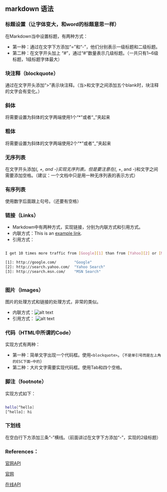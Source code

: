 ## markdown 语法

### 标题设置（让字体变大，和word的标题意思一样）
在Markdown当中设置标题，有两种方式：
* 第一种：通过在文字下方添加“=”和“-”，他们分别表示一级标题和二级标题。
* 第二种：在文字开头加上 “#”，通过“#”数量表示几级标题。（一共只有1~6级标题，1级标题字体最大）

### 块注释（blockquote）
通过在文字开头添加“>”表示块注释。（当>和文字之间添加五个blank时，块注释的文字会有变化。）

### 斜体
将需要设置为斜体的文字两端使用1个“*”或者“_”夹起来

### 粗体
将需要设置为斜体的文字两端使用2个“*”或者“_”夹起来

### 无序列表
在文字开头添加(*, +, and -)实现无序列表。但是要注意在(*, +, and -)和文字之间需要添加空格。（建议：一个文档中只是用一种无序列表的表示方式）

### 有序列表
使用数字后面跟上句号。（还要有空格）

### 链接（Links）
* Markdown中有两种方式，实现链接，分别为内联方式和引用方式。
* 内联方式：This is an [example link](http://example.com/).
* 引用方式：

``` bash

I get 10 times more traffic from [Google][1] than from [Yahoo][2] or [MSN][3###  

[1]: http://google.com/        "Google" 
[2]: http://search.yahoo.com/  "Yahoo Search" 
[3]: http://search.msn.com/    "MSN Search"
 
```

### 图片（Images）
图片的处理方式和链接的处理方式，非常的类似。
* 内联方式：![alt text](/path/to/img.jpg "Title")
* 引用方式：
![alt text][id] 

[id]: /path/to/img.jpg "Title"

### 代码（HTML中所谓的Code）
实现方式有两种：
* 第一种：简单文字出现一个代码框。使用`<blockquote>`。（`不是单引号而是左上角的ESC下面~中的`）
* 第二种：大片文字需要实现代码框。使用Tab和四个空格。

### 脚注（footnote）
实现方式如下：

``` bash

hello[^hello]
[^hello]: hi

```

### 下划线
在空白行下方添加三条“-”横线。（前面讲过在文字下方添加“-”，实现的2级标题）

### References：
[官网API](http://daringfireball.net/projects/markdown/basics)

[官网](http://daringfireball.net/projects/markdown/)

[在线API](https://stackedit.io/)